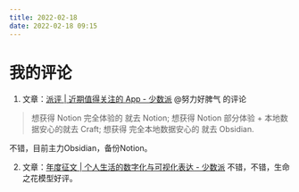 ```yaml
---
title: 2022-02-18
date: 2022-02-18 09:15
---
```


# 我的评论
1. 文章：[派评 | 近期值得关注的 App - 少数派](https://sspai.com/post/71434)
@努力好脾气 的评论
> 想获得 Notion 完全体验的 就去 Notion;
> 想获得 Notion 部分体验 + 本地数据安心的就去 Craft;
> 想获得 完全本地数据安心的 就去 Obsidian.

不错，目前主力Obsidian，备份Notion。

2. 文章：[年度征文 | 个人生活的数字化与可视化表达 - 少数派](https://sspai.com/post/71268)
不错，不错，生命之花模型好评。

